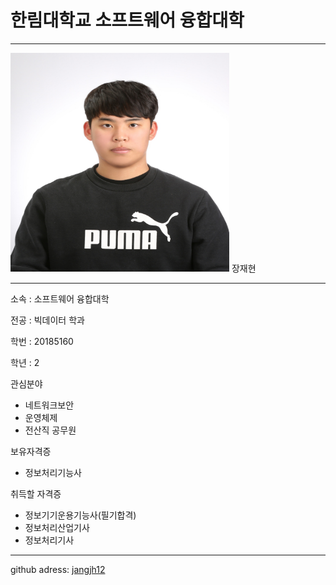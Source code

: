 # 한림대학교 소프트웨어 융합대학
---
<img src=image.png height=350 width=350>
장재현

---

소속 : 소프트웨어 융합대학

전공 : 빅데이터 학과

학번 : 20185160 

학년 : 2

관심분야
* 네트워크보안
* 운영체제
* 전산직 공무원

보유자격증
* 정보처리기능사

취득할 자격증
* 정보기기운용기능사(필기합격)
* 정보처리산업기사
* 정보처리기사

---

github adress: [jangjh12](http://github.com/jangjh12)

